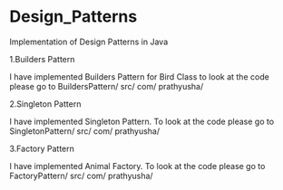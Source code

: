 # Design_Patterns
Implementation of Design Patterns in Java

1.Builders Pattern

I have implemented Builders Pattern for Bird Class to look at the code please go to BuildersPattern/ src/ com/ prathyusha/

2.Singleton Pattern

I have implemented Singleton Pattern. To look at the code please go to SingletonPattern/ src/ com/ prathyusha/

3.Factory Pattern

I have implemented Animal Factory. To look at the code please go to FactoryPattern/ src/ com/ prathyusha/ 
